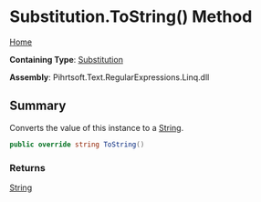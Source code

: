 # Substitution\.ToString\(\) Method

[Home](../../../../../../README.md)

**Containing Type**: [Substitution](../README.md)

**Assembly**: Pihrtsoft\.Text\.RegularExpressions\.Linq\.dll

## Summary

Converts the value of this instance to a [String](https://docs.microsoft.com/en-us/dotnet/api/system.string)\.

```csharp
public override string ToString()
```

### Returns

[String](https://docs.microsoft.com/en-us/dotnet/api/system.string)

